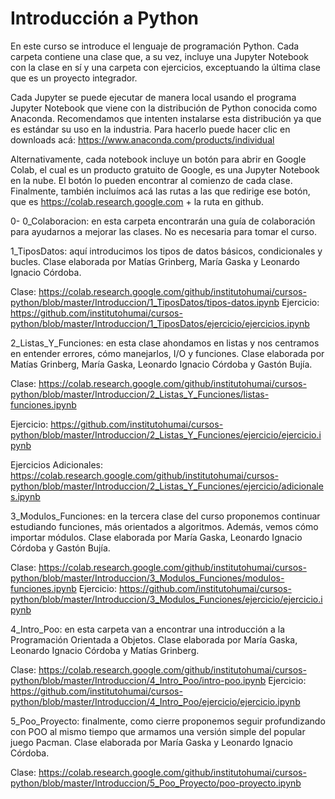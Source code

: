 # Introducción a Python

En este curso se introduce el lenguaje de programación Python. Cada carpeta contiene una clase que, a su vez, incluye una Jupyter Notebook con la clase en sí y una carpeta con ejercicios, exceptuando la última clase que es un proyecto integrador.

Cada Jupyter se puede ejecutar de manera local usando el programa Jupyter Notebook que viene con la distribución de Python conocida como Anaconda. Recomendamos que intenten instalarse esta distribución ya que es estándar su uso en la industria. Para hacerlo puede hacer clic en downloads acá: https://www.anaconda.com/products/individual

Alternativamente, cada notebook incluye un botón para abrir en Google Colab, el cual es un producto gratuito de Google, es una Jupyter Notebook en la nube. El botón lo pueden encontrar al comienzo de cada clase. Finalmente, también incluímos acá las rutas a las que redirige ese botón, que es https://colab.research.google.com + la ruta en github.

0- 0_Colaboracion: en esta carpeta encontrarán una guía de colaboración para ayudarnos a mejorar las clases. No es necesaria para tomar el curso.

1_TiposDatos: aquí introducimos los tipos de datos básicos, condicionales y bucles. Clase elaborada por Matías Grinberg, María Gaska y Leonardo Ignacio Córdoba. 

Clase: https://colab.research.google.com/github/institutohumai/cursos-python/blob/master/Introduccion/1_TiposDatos/tipos-datos.ipynb
Ejercicio: https://github.com/institutohumai/cursos-python/blob/master/Introduccion/1_TiposDatos/ejercicio/ejercicios.ipynb

2_Listas_Y_Funciones: en esta clase ahondamos en listas y nos centramos en entender errores, cómo manejarlos, I/O y funciones. Clase elaborada por Matías Grinberg, María Gaska, Leonardo Ignacio Córdoba y Gastón Bujía. 

Clase: https://colab.research.google.com/github/institutohumai/cursos-python/blob/master/Introduccion/2_Listas_Y_Funciones/listas-funciones.ipynb

Ejercicio: https://github.com/institutohumai/cursos-python/blob/master/Introduccion/2_Listas_Y_Funciones/ejercicio/ejercicio.ipynb

Ejercicios Adicionales:
https://colab.research.google.com/github/institutohumai/cursos-python/blob/master/Introduccion/2_Listas_Y_Funciones/ejercicio/adicionales.ipynb

3_Modulos_Funciones: en la tercera clase del curso proponemos continuar estudiando funciones, más orientados a algoritmos. Además, vemos cómo importar módulos. Clase elaborada por María Gaska, Leonardo Ignacio Córdoba y Gastón Bujía. 

Clase: https://colab.research.google.com/github/institutohumai/cursos-python/blob/master/Introduccion/3_Modulos_Funciones/modulos-funciones.ipynb
Ejercicio: https://github.com/institutohumai/cursos-python/blob/master/Introduccion/3_Modulos_Funciones/ejercicio/ejercicio.ipynb

4_Intro_Poo: en esta carpeta van a encontrar una introducción a la Programación Orientada a Objetos. Clase elaborada por María Gaska, Leonardo Ignacio Córdoba y Matías Grinberg.

Clase: https://colab.research.google.com/github/institutohumai/cursos-python/blob/master/Introduccion/4_Intro_Poo/intro-poo.ipynb
Ejercicio: https://github.com/institutohumai/cursos-python/blob/master/Introduccion/4_Intro_Poo/ejercicio/ejercicio.ipynb

5_Poo_Proyecto: finalmente, como cierre proponemos seguir profundizando con POO al mismo tiempo que armamos una versión simple del popular juego Pacman. Clase elaborada por María Gaska y Leonardo Ignacio Córdoba. 

Clase: https://colab.research.google.com/github/institutohumai/cursos-python/blob/master/Introduccion/5_Poo_Proyecto/poo-proyecto.ipynb
